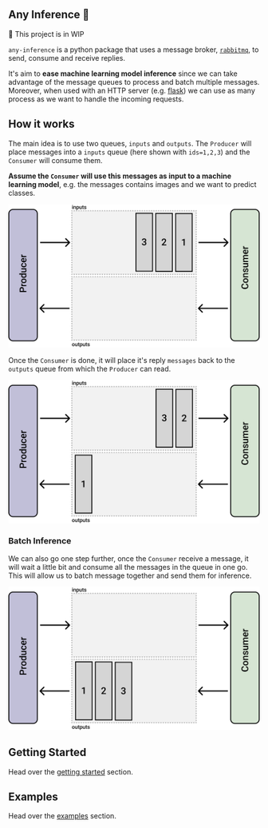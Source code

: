 ## Any Inference 🚀

🚧 This project is in WIP

`any-inference` is a python package that uses a message broker, [`rabbitmq`](https://www.rabbitmq.com/), to send, consume and receive replies. 

It's aim to **ease machine learning model inference** since we can take advantage of the message queues to process and batch multiple messages. Moreover, when used with an HTTP server (e.g. [flask](https://flask.palletsprojects.com/en/2.1.x/)) we can use as many process as we want to handle the incoming requests.

## How it works

The main idea is to use two queues, `inputs` and `outputs`. The `Producer` will place messages into a `inputs` queue (here shown with `ids=1,2,3`) and the `Consumer` will consume them. 

**Assume the `Consumer` will use this messages as input to a machine learning model**, e.g. the messages contains images and we want to predict classes.

![alt](./images/1.png)

Once the `Consumer` is done, it will place it's reply `messages` back to the `outputs` queue from which the `Producer` can read.

![alt](./images/2.png)


### Batch Inference

We can also go one step further, once the `Consumer` receive a message, it will wait a little bit and consume all the messages in the queue in one go. This will allow us to batch message together and send them for inference.


![alt](./images/3.png)


## Getting Started

Head over the [getting started](getting_started) section.

## Examples

Head over the [examples](examples) section.
